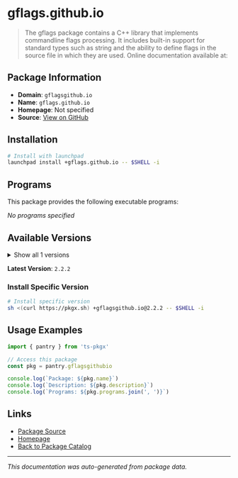 # gflags.github.io

> The gflags package contains a C++ library that implements commandline flags processing. It includes built-in support for standard types such as string and the ability to define flags in the source file in which they are used. Online documentation available at:

## Package Information

- **Domain**: `gflagsgithub.io`
- **Name**: `gflags.github.io`
- **Homepage**: Not specified
- **Source**: [View on GitHub](https://github.com/pkgxdev/pantry/tree/main/projects/gflags.github.io/package.yml)

## Installation

```bash
# Install with launchpad
launchpad install +gflags.github.io -- $SHELL -i
```

## Programs

This package provides the following executable programs:

*No programs specified*

## Available Versions

<details>
<summary>Show all 1 versions</summary>

- `2.2.2`

</details>

**Latest Version**: `2.2.2`

### Install Specific Version

```bash
# Install specific version
sh <(curl https://pkgx.sh) +gflagsgithub.io@2.2.2 -- $SHELL -i
```

## Usage Examples

```typescript
import { pantry } from 'ts-pkgx'

// Access this package
const pkg = pantry.gflagsgithubio

console.log(`Package: ${pkg.name}`)
console.log(`Description: ${pkg.description}`)
console.log(`Programs: ${pkg.programs.join(', ')}`)
```

## Links

- [Package Source](https://github.com/pkgxdev/pantry/tree/main/projects/gflags.github.io/package.yml)
- [Homepage](#)
- [Back to Package Catalog](../package-catalog.md)

---

*This documentation was auto-generated from package data.*

